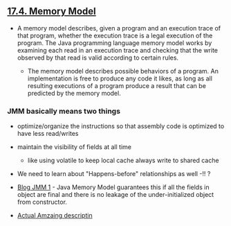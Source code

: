 ## [17.4. Memory Model](https://docs.oracle.com/javase/specs/jls/se7/html/jls-17.html#jls-17.4)
  - A memory model describes, given a program and an execution trace of that program, whether the execution trace is a legal execution of the program. The Java programming language memory model works by examining each read in an execution trace and checking that the write observed by that read is valid according to certain rules.
   
    - The memory model describes possible behaviors of a program. An implementation is free to produce any code it likes, as long as all resulting executions of a program produce a result that can be predicted by the memory model.

### JMM basically means two things
- optimize/organize the instructions so that assembly code is optimized to have less read/writes
- maintain the visibility of fields at all time 
   - like using volatile to keep local cache always write to shared cache 

 - We need to learn about "Happens-before" relationships as well -!! ?
 - [Blog JMM 1](https://shipilev.net/blog/2014/safe-public-construction/) - Java Memory Model guarantees this if all the fields in object are final and there is no leakage of the under-initialized object from constructor. 
 - [Actual Amzaing descriptin ](https://www.cs.umd.edu/~pugh/java/memoryModel/jsr-133-faq.html)